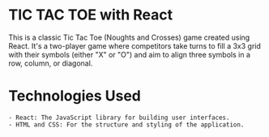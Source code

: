 # TIC TAC TOE with React
This is a classic Tic Tac Toe (Noughts and Crosses) game created using React. It's a two-player game where competitors take turns to fill a 3x3 grid with their symbols (either "X" or "O") and aim to align three symbols in a row, column, or diagonal.
# Technologies Used

    - React: The JavaScript library for building user interfaces.
    - HTML and CSS: For the structure and styling of the application.
